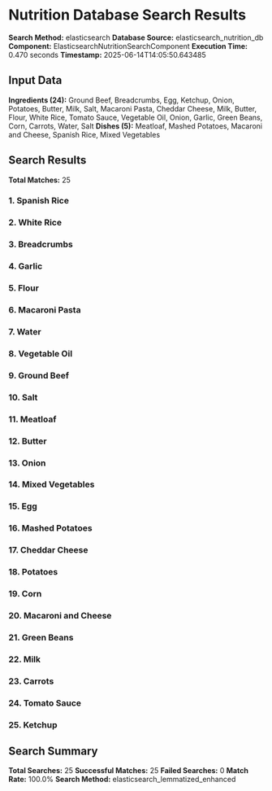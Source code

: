 # Nutrition Database Search Results

**Search Method:** elasticsearch
**Database Source:** elasticsearch_nutrition_db
**Component:** ElasticsearchNutritionSearchComponent
**Execution Time:** 0.470 seconds
**Timestamp:** 2025-06-14T14:05:50.643485

## Input Data
**Ingredients (24):** Ground Beef, Breadcrumbs, Egg, Ketchup, Onion, Potatoes, Butter, Milk, Salt, Macaroni Pasta, Cheddar Cheese, Milk, Butter, Flour, White Rice, Tomato Sauce, Vegetable Oil, Onion, Garlic, Green Beans, Corn, Carrots, Water, Salt
**Dishes (5):** Meatloaf, Mashed Potatoes, Macaroni and Cheese, Spanish Rice, Mixed Vegetables

## Search Results
**Total Matches:** 25

### 1. Spanish Rice

### 2. White Rice

### 3. Breadcrumbs

### 4. Garlic

### 5. Flour

### 6. Macaroni Pasta

### 7. Water

### 8. Vegetable Oil

### 9. Ground Beef

### 10. Salt

### 11. Meatloaf

### 12. Butter

### 13. Onion

### 14. Mixed Vegetables

### 15. Egg

### 16. Mashed Potatoes

### 17. Cheddar Cheese

### 18. Potatoes

### 19. Corn

### 20. Macaroni and Cheese

### 21. Green Beans

### 22. Milk

### 23. Carrots

### 24. Tomato Sauce

### 25. Ketchup

## Search Summary
**Total Searches:** 25
**Successful Matches:** 25
**Failed Searches:** 0
**Match Rate:** 100.0%
**Search Method:** elasticsearch_lemmatized_enhanced
